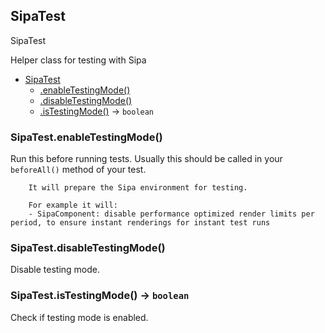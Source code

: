 <a name="SipaTest"></a>

## SipaTest
SipaTestHelper class for testing with Sipa

* [SipaTest](#SipaTest)
    * [.enableTestingMode()](#SipaTest.enableTestingMode)
    * [.disableTestingMode()](#SipaTest.disableTestingMode)
    * [.isTestingMode()](#SipaTest.isTestingMode) &rarr; <code>boolean</code>

<a name="SipaTest.enableTestingMode"></a>

### SipaTest.enableTestingMode()
Run this before running tests. Usually this should be called in your `beforeAll()` method of your test.

        It will prepare the Sipa environment for testing.

        For example it will:
        - SipaComponent: disable performance optimized render limits per period, to ensure instant renderings for instant test runs
<a name="SipaTest.disableTestingMode"></a>

### SipaTest.disableTestingMode()
Disable testing mode.
<a name="SipaTest.isTestingMode"></a>

### SipaTest.isTestingMode() &rarr; <code>boolean</code>
Check if testing mode is enabled.
